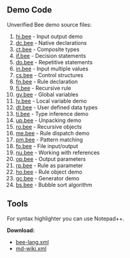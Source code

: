 ## Demo Code

Unverified Bee demo source files:

1. [hi.bee](hi.bee) - Input output demo
1. [dc.bee](dc.bee) - Native declarations
1. [ct.bee](ct.bee) - Composite types
1. [if.bee](if.bee) - Decision statements
1. [do.bee](do.bee) - Repetitive statements
1. [in.bee](in.bee) - Input multiple values
1. [cs.bee](cs.bee) - Control structures
1. [fn.bee](fn.bee) - Rule declaration
1. [fi.bee](fi.bee) - Recursive rule
1. [gv.bee](gv.bee) - Global variables
1. [lv.bee](lv.bee) - Local variable demo
1. [dt.bee](dt.bee) - User defined data types
1. [ti.bee](ti.bee) - Type inference demo
1. [up.bee](up.bee) - Unpacking demo
1. [ro.bee](ro.bee) - Recursive objects
1. [me.bee](me.bee) - Rule dispatch demo
1. [pm.bee](pm.bee) - Pattern matching
1. [fo.bee](fo.bee) - File input/output
1. [nu.bee](nu.bee) - Working with references
1. [op.bee](op.bee) - Output parameters
1. [rp.bee](ro.bee) - Rule as parameter
1. [ho.bee](ho.bee) - Rule object demo
1. [gc.bee](gc.bee) - Generator demo
1. [bs.bee](bs.bee) - Bubble sort algorithm

## Tools

For syntax highlighter you can use Notepad++.

**Download:**
 
* [bee-lang.xml](../tools/bee-lang.xml)
* [md-wiki.xml](../tools/md-wiki.xml)
